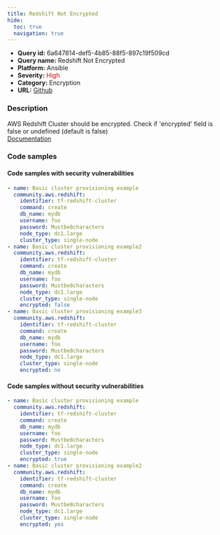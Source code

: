 ```yaml
---
title: Redshift Not Encrypted
hide:
  toc: true
  navigation: true
---
```


<style>
  .highlight .hll {
    background-color: #ff171742;
  }
  .md-content {
    max-width: 1100px;
    margin: 0 auto;
  }
</style>

-   **Query id:** 6a647814-def5-4b85-88f5-897c19f509cd
-   **Query name:** Redshift Not Encrypted
-   **Platform:** Ansible
-   **Severity:** <span style="color:#C00">High</span>
-   **Category:** Encryption
-   **URL:** [Github](https://github.com/Checkmarx/kics/tree/master/assets/queries/ansible/aws/redshift_not_encrypted)

### Description
AWS Redshift Cluster should be encrypted. Check if 'encrypted' field is false or undefined (default is false)<br>
[Documentation](https://registry.terraform.io/providers/hashicorp/aws/latest/docs/resources/redshift_cluster#encrypted)

### Code samples
#### Code samples with security vulnerabilities
```yaml title="Positive test num. 1 - yaml file" hl_lines="2 19 29"
- name: Basic cluster provisioning example
  community.aws.redshift:
    identifier: tf-redshift-cluster
    command: create
    db_name: mydb
    username: foo
    password: Mustbe8characters
    node_type: dc1.large
    cluster_type: single-node
- name: Basic cluster provisioning example2
  community.aws.redshift:
    identifier: tf-redshift-cluster
    command: create
    db_name: mydb
    username: foo
    password: Mustbe8characters
    node_type: dc1.large
    cluster_type: single-node
    encrypted: false
- name: Basic cluster provisioning example3
  community.aws.redshift:
    identifier: tf-redshift-cluster
    command: create
    db_name: mydb
    username: foo
    password: Mustbe8characters
    node_type: dc1.large
    cluster_type: single-node
    encrypted: no

```


#### Code samples without security vulnerabilities
```yaml title="Negative test num. 1 - yaml file"
- name: Basic cluster provisioning example
  community.aws.redshift:
    identifier: tf-redshift-cluster
    command: create
    db_name: mydb
    username: foo
    password: Mustbe8characters
    node_type: dc1.large
    cluster_type: single-node
    encrypted: true
- name: Basic cluster provisioning example2
  community.aws.redshift:
    identifier: tf-redshift-cluster
    command: create
    db_name: mydb
    username: foo
    password: Mustbe8characters
    node_type: dc1.large
    cluster_type: single-node
    encrypted: yes

```
